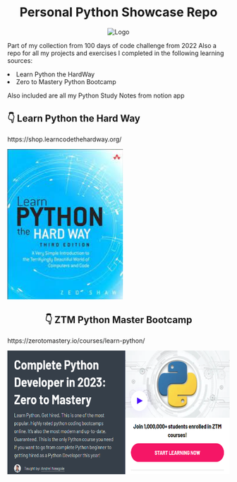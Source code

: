 
<div align="center">
    <h1>Personal Python Showcase Repo </h1>
</div>

<p align='center'>
    <img src="z-ReadMe-Media\python.ico" alt="Logo" title="PythonLogo">
</p>

Part of my collection from 100 days of code challenge from 2022
Also a repo for all my projects and exercises I completed in the following learning sources:
<li>Learn Python the HardWay
<li>Zero to Mastery Python Bootcamp

Also included are all my Python Study Notes from notion app

<div>
    <h2>👇 Learn Python the Hard Way </h2>
</div>
https://shop.learncodethehardway.org/
<p>
    <img src="z-ReadMe-Media\LearnPythonTheHardWay.jpeg" alt="Demo1" title="LearnPythonTheHardWay" height="340">
</p>


<div align="center">
    <h2>👇 ZTM Python Master Bootcamp </h2>
</div>
https://zerotomastery.io/courses/learn-python/
<p align='center'>
    <img src="z-ReadMe-Media\ZTMPythonBootcamp.png" alt="Demo2" title="LearnPythonTheHardWay" height="280">
</p>
